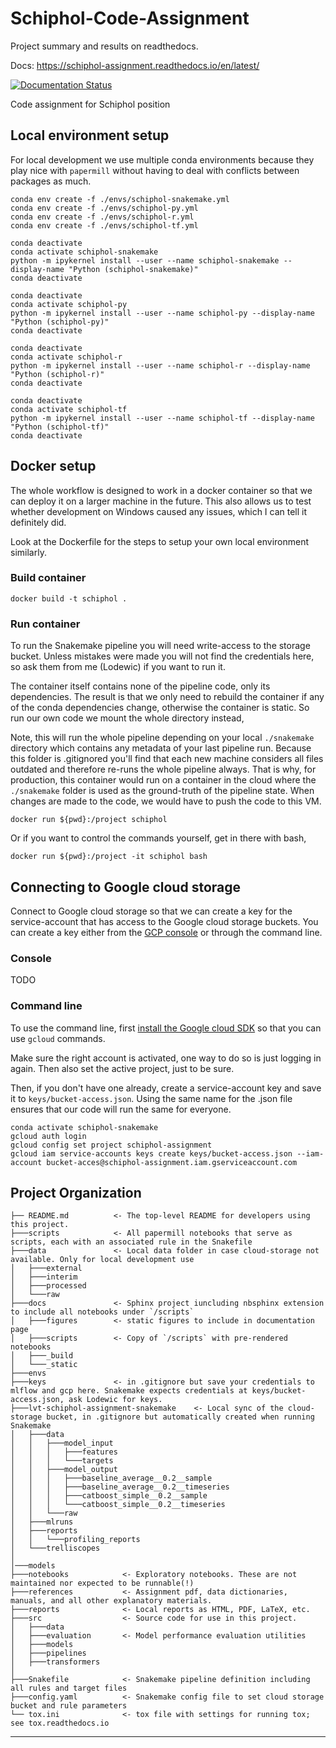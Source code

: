 Schiphol-Code-Assignment
==============================

Project summary and results on readthedocs.

Docs: https://schiphol-assignment.readthedocs.io/en/latest/

[![Documentation Status](https://readthedocs.org/projects/schiphol-assignment/badge/?version=latest)](https://schiphol-assignment.readthedocs.io/en/latest/?badge=latest)

Code assignment for Schiphol position

## Local environment setup

For local development we use multiple conda environments because they play nice with `papermill` without having to deal with conflicts between packages as much.

```
conda env create -f ./envs/schiphol-snakemake.yml
conda env create -f ./envs/schiphol-py.yml
conda env create -f ./envs/schiphol-r.yml
conda env create -f ./envs/schiphol-tf.yml

conda deactivate
conda activate schiphol-snakemake
python -m ipykernel install --user --name schiphol-snakemake --display-name "Python (schiphol-snakemake)"
conda deactivate

conda deactivate
conda activate schiphol-py
python -m ipykernel install --user --name schiphol-py --display-name "Python (schiphol-py)"
conda deactivate

conda deactivate
conda activate schiphol-r
python -m ipykernel install --user --name schiphol-r --display-name "Python (schiphol-r)"
conda deactivate

conda deactivate
conda activate schiphol-tf
python -m ipykernel install --user --name schiphol-tf --display-name "Python (schiphol-tf)"
conda deactivate
```

## Docker setup

The whole workflow is designed to work in a docker container so that we can deploy it on a larger machine in the future.
This also allows us to test whether development on Windows caused any issues, which I can tell it definitely did.

Look at the Dockerfile for the steps to setup your own local environment similarly.

### Build container

```
docker build -t schiphol .
```

### Run container

To run the Snakemake pipeline you will need write-access to the storage bucket. Unless mistakes were made you will not find the credentials here,
so ask them from me (Lodewic) if you want to run it.

The container itself contains none of the pipeline code, only its dependencies. The result is that we only need to rebuild the container if any of the
conda dependencies change, otherwise the container is static. So run our own code we mount the whole directory instead,

Note, this will run the whole pipeline depending on your local `./snakemake` directory which contains any metadata of your last pipeline run. Because this
folder is .gitignored you'll find that each new machine considers all files outdated and therefore re-runs the whole pipeline always. That is why, for production, 
this container would run on a container in the cloud where the `./snakemake` folder is used as the ground-truth of the pipeline state. When changes are made to the code,
we would have to push the code to this VM.

```
docker run ${pwd}:/project schiphol
```

Or if you want to control the commands yourself, get in there with bash,

```
docker run ${pwd}:/project -it schiphol bash
```


## Connecting to Google cloud storage

Connect to Google cloud storage so that we can create a key for the service-account that has access to the
Google cloud storage buckets. You can create a key either from the [GCP console](https://console.cloud.google.com/) or through the command line.

### Console

TODO

### Command line

To use the command line, first [install the Google cloud SDK](https://cloud.google.com/sdk/docs/#install_the_latest_cloud_tools_version_cloudsdk_current_version) so that you can use `gcloud` commands.

Make sure the right account is activated, one way to do so is just logging in again.
Then also set the active project, just to be sure.

Then, if you don't have one already, create a service-account key and save it to `keys/bucket-access.json`. Using the same name for the .json file
ensures that our code will run the same for everyone.

```
conda activate schiphol-snakemake
gcloud auth login
gcloud config set project schiphol-assignment
gcloud iam service-accounts keys create keys/bucket-access.json --iam-account bucket-acces@schiphol-assignment.iam.gserviceaccount.com
```


Project Organization
------------


    ├── README.md          <- The top-level README for developers using this project.
    ├───scripts            <- All papermill notebooks that serve as scripts, each with an associated rule in the Snakefile
    ├───data               <- Local data folder in case cloud-storage not available. Only for local development use
    │   ├───external
    │   ├───interim
    │   ├───processed
    │   └───raw
    ├───docs               <- Sphinx project iuncluding nbsphinx extension to include all notebooks under `/scripts`
    │   ├───figures        <- static figures to include in documentation page
    │   ├───scripts        <- Copy of `/scripts` with pre-rendered notebooks
    │   ├───_build
    │   └───_static
    ├───envs
    ├───keys               <- in .gitignore but save your credentials to mlflow and gcp here. Snakemake expects credentials at keys/bucket-access.json, ask Lodewic for keys.
    ├───lvt-schiphol-assignment-snakemake    <- Local sync of the cloud-storage bucket, in .gitignore but automatically created when running Snakemake
    │   ├───data
    │   │   ├───model_input
    │   │   │   ├───features
    │   │   │   └───targets
    │   │   ├───model_output
    │   │   │   ├───baseline_average__0.2__sample
    │   │   │   ├───baseline_average__0.2__timeseries
    │   │   │   ├───catboost_simple__0.2__sample
    │   │   │   └───catboost_simple__0.2__timeseries
    │   │   └───raw
    │   ├───mlruns
    │   ├───reports
    │   │   └───profiling_reports
    │   └───trelliscopes
    │
    │───models
    ├───notebooks            <- Exploratory notebooks. These are not maintained nor expected to be runnable(!)
    ├───references           <- Assignment pdf, data dictionaries, manuals, and all other explanatory materials.
    ├───reports              <- Local reports as HTML, PDF, LaTeX, etc.
    ├───src                  <- Source code for use in this project.
    │   ├───data
    │   ├───evaluation       <- Model performance evaluation utilities
    │   ├───models
    │   ├───pipelines
    │   ├───transformers
    │
    ├───Snakefile            <- Snakemake pipeline definition including all rules and target files
    ├───config.yaml          <- Snakemake config file to set cloud storage bucket and rule parameters
    └── tox.ini              <- tox file with settings for running tox; see tox.readthedocs.io

--------
